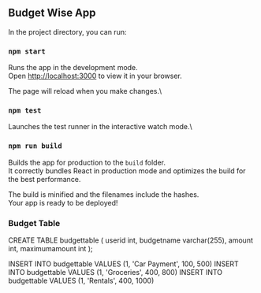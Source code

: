 ## Budget Wise App

In the project directory, you can run:

### `npm start`

Runs the app in the development mode.\
Open [http://localhost:3000](http://localhost:3000) to view it in your browser.

The page will reload when you make changes.\

### `npm test`

Launches the test runner in the interactive watch mode.\

### `npm run build`

Builds the app for production to the `build` folder.\
It correctly bundles React in production mode and optimizes the build for the best performance.

The build is minified and the filenames include the hashes.\
Your app is ready to be deployed!

### Budget Table

CREATE TABLE budgettable (
userid int,
budgetname varchar(255),
amount int,
maximumamount int
);

INSERT INTO budgettable VALUES (1, 'Car Payment', 100, 500)
INSERT INTO budgettable VALUES (1, 'Groceries', 400, 800)
INSERT INTO budgettable VALUES (1, 'Rentals', 400, 1000)
